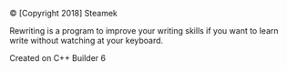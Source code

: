 
© [Copyright 2018] Steamek

Rewriting is a program to improve your writing skills if you want to learn write without watching at your keyboard. 

Created on C++ Builder 6
